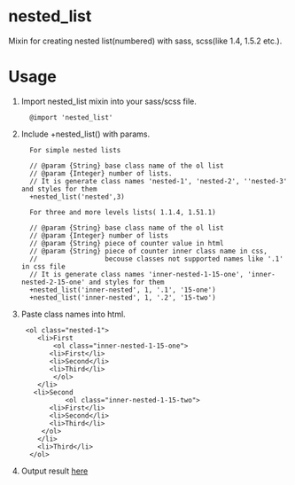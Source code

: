 nested_list
============

Mixin for creating nested list(numbered) with sass, scss(like 1.4, 1.5.2 etc.).

Usage
============
1. Import nested_list mixin into your sass/scss file.

         @import 'nested_list'
         
2. Include +nested_list() with params.   
         
         For simple nested lists

         // @param {String} base class name of the ol list
         // @param {Integer} number of lists. 
         // It is generate class names 'nested-1', 'nested-2', ''nested-3' and styles for them
         +nested_list('nested',3)
         
         For three and more levels lists( 1.1.4, 1.51.1)
                  
         // @param {String} base class name of the ol list
         // @param {Integer} number of lists
         // @param {String} piece of counter value in html
         // @param {String} piece of counter inner class name in css,
         //                 becouse classes not supported names like '.1' in css file
         // It is generate class names 'inner-nested-1-15-one', 'inner-nested-2-15-one' and styles for them
         +nested_list('inner-nested', 1, '.1', '15-one')
         +nested_list('inner-nested', 1, '.2', '15-two')
   
3. Paste class names into html.

        <ol class="nested-1">
           <li>First           
               <ol class="inner-nested-1-15-one">
         	  <li>First</li>
         	  <li>Second</li>
         	  <li>Third</li>
               </ol>
           </li>
          <li>Second           
                  <ol class="inner-nested-1-15-two">
         	  <li>First</li>
         	  <li>Second</li>
         	  <li>Third</li>
         	</ol>
           </li>
           <li>Third</li>
         </ol>
         
4. Output result <a href="http://jsfiddle.net/alexche8/UzXu3/3/">here</a>
